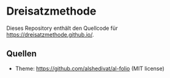 # Dreisatzmethode

Dieses Repository enthält den Quellcode für https://dreisatzmethode.github.io/.

## Quellen

- Theme: https://github.com/alshedivat/al-folio (MIT license)
